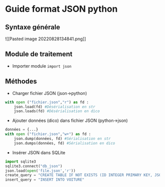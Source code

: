 # Guide format JSON python
## Syntaxe générale 
![[Pasted image 20220828134841.png]]
  

## Module de traitement 
* Importer module
<code>import json</code>

## Méthodes
* Charger fichier JSON (json->python)
```python
with open ("fichier.json","r") as fd :
	json.load(fd) #Désérialisation en str
	json.loads(fd) #Désérialisation en dico
```
* Ajouter données (dico) dans fichier JSON (python->json)
```python
données = {...}
with open ("fichier.json","w+") as fd :
	json.dump(données, fd) #Sérialisation en str
	json.dumps(données, fd) #Sérialisation en dico
```

* Insérer JSON dans SQLite
```python
import sqlite3
sqlite3.connect("db_json")
json.load(open('file.json','r'))
create_query = "CREATE TABLE IF NOT EXISTS (ID INTEGER PRIMARY KEY, JSON VARCHAR(1000))"
insert_query = "INSERT INTO VOITURE"
```